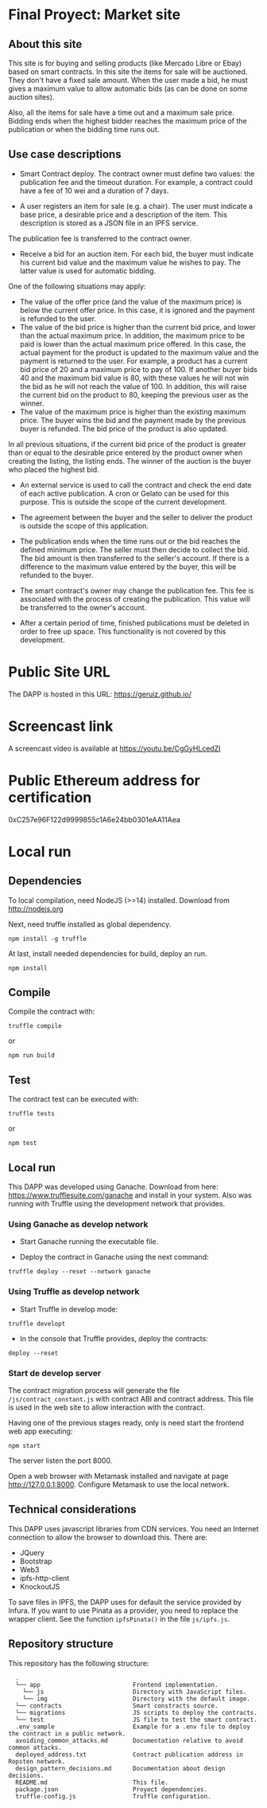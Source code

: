 # Final Proyect: Market site

## About this site

This site is for buying and selling products (like Mercado Libre or Ebay) based on smart contracts. In this site the items for sale will be auctioned.  They don't have a fixed sale amount. When the user made a bid, he must gives a maximum value to allow automatic bids (as can be done on some auction sites).

Also, all the items for sale have a time out and a maximum sale price.  Bidding ends when the highest bidder reaches the maximum price of the publication or when the bidding time runs out.

## Use case descriptions

* Smart Contract deploy.  The contract owner must define two values:  the publication fee and the timeout duration.  For example, a contract could have a fee of 10 wei and a duration of 7 days.

* A user registers an item for sale (e.g. a chair).  The user must indicate a base price, a desirable price and a description of the item.  This description is stored as a JSON file in an IPFS service.

The publication fee is transferred to the contract owner.

+ Receive a bid for an auction item. For each bid, the buyer must indicate his current bid value and the maximum value he wishes to pay.  The latter value is used for automatic bidding.

One of the following situations may apply:
  * The value of the offer price (and the value of the maximum price) is below the current offer price.  In this case, it is ignored and the payment is refunded to the user.
  * The value of the bid price is higher than the current bid price, and lower than the actual maximum price. In addition, the maximum price to be paid is lower than the actual maximum price offered.  In this case, the actual payment for the product is updated to the maximum value and the payment is returned to the user. For example, a product has a current bid price of 20 and a maximum price to pay of 100. If another buyer bids 40 and the maximum bid value is 80, with these values he will not win the bid as he will not reach the value of 100. In addition, this will raise the current bid on the product to 80, keeping the previous user as the winner.
  * The value of the maximum price is higher than the existing maximum price.  The buyer wins the bid and the payment made by the previous buyer is refunded. The bid price of the product is also updated.

In all previous situations, if the current bid price of the product is greater than or equal to the desirable price entered by the product owner when creating the listing, the listing ends.  The winner of the auction is the buyer who placed the highest bid.

* An external service is used to call the contract and check the end date of each active publication.  A cron or Gelato can be used for this purpose. This is outside the scope of the current development.

* The agreement between the buyer and the seller to deliver the product is outside the scope of this application.

* The publication ends when the time runs out or the bid reaches the defined minimum price.  The seller must then decide to collect the bid. The bid amount is then transferred to the seller's account. If there is a difference to the maximum value entered by the buyer, this will be refunded to the buyer.

* The smart contract's owner may change the publication fee.  This fee is associated with the process of creating the publication.  This value will be transferred to the owner's account.

* After a certain period of time, finished publications must be deleted in order to free up space.  This functionality is not covered by this development.

# Public Site URL

The DAPP is hosted in this URL: https://geruiz.github.io/

# Screencast link

A screencast video is available at https://youtu.be/CgGyHLcedZI

# Public Ethereum address for certification

0xC257e96F122d9999855c1A6e24bb0301eAA11Aea

# Local run

## Dependencies

To local compilation, need NodeJS (>=14) installed.  Download from http://nodejs.org

Next, need truffle installed as global dependency.
```
npm install -g truffle
```

At last, install needed dependencies for build, deploy an run.
``` 
npm install
```

## Compile

Compile the contract with:
```
truffle compile
```
or
```
npm run build
```

## Test

The contract test can be executed with:
```
truffle tests
```
or
```
npm test
```

## Local run

This DAPP was developed using Ganache.  Download from here: https://www.trufflesuite.com/ganache and install in your system.
Also was running with Truffle using the development network that provides.

### Using Ganache as develop network

  + Start Ganache running the executable file.

  + Deploy the contract in Ganache using the next command:
  ```
  truffle deploy --reset --network ganache
  ```

### Using Truffle as develop network

  + Start Truffle in develop mode:
  ```
  truffle developt
  ```

  + In the console that Truffle provides, deploy the contracts:
  ```
  deploy --reset
  ```

### Start de develop server

The contract migration process will generate the file `/js/contract_constant.js` with contract ABI and contract address.
This file is used in the web site to allow interaction with the contract.

Having one of the previous stages ready, only is need start the frontend web app executing:

```
npm start
```

The server listen the port 8000.

Open a web browser with Metamask installed and navigate at page http://127.0.0.1:8000. Configure Metamask to use the local network.

## Technical considerations

This DAPP uses javascript libraries from CDN services.  You need an Internet connection to allow the browser to download this.
There are:
  - JQuery
  - Bootstrap
  - Web3
  - ipfs-http-client
  - KnockoutJS

To save files in IPFS, the DAPP uses for default the service provided by Infura.  If you want to use Pinata as a provider, you need to replace the wrapper client.  See the function `ipfsPinata()` in the file `js/ipfs.js`.

## Repository structure

This repository has the following structure: 
```
  .
  └── app                          Frontend implementation.
    └── js                         Directory with JavaScript files.
    └── img                        Directory with the default image.
  └── contracts                    Smart constracts source.
  └── migrations                   JS scripts to deploy the contracts.
  └── test                         JS file to test the smart contract.
  .env_sample                      Example for a .env file to deploy the contract in a public network.
  avoiding_common_attacks.md       Documentation relative to avoid common attacks.
  deployed_address.txt             Contract publication address in Ropsten network.
  design_pattern_decisions.md      Documentation about design decisions.
  README.md                        This file.
  package.json                     Proyect dependencies.
  truffle-config.js                Truffle configuration.

```
